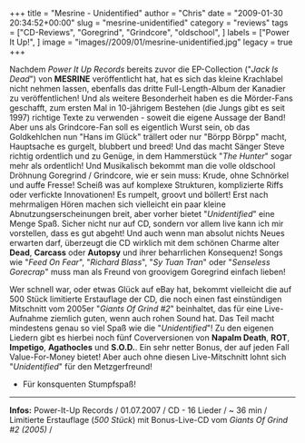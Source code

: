 +++
title = "Mesrine - Unidentified"
author = "Chris"
date = "2009-01-30 20:34:52+00:00"
slug = "mesrine-unidentified"
category = "reviews"
tags = ["CD-Reviews", "Goregrind", "Grindcore", "oldschool", ]
labels = ["Power It Up!", ]
image = "images//2009/01/mesrine-unidentified.jpg"
legacy = true
+++

Nachdem _Power It Up Records_ bereits zuvor die EP-Collection ("_Jack Is Dead_") von **MESRINE** veröffentlicht hat, hat es sich das kleine Krachlabel nicht nehmen lassen, ebenfalls das dritte Full-Length-Album der Kanadier zu veröffentlichen! Und als weitere Besonderheit haben es die Mörder-Fans geschafft, zum ersten Mal in 10-jährigem Bestehen (die Jungs gibt es seit 1997) richtige Texte zu verwenden - soweit die eigene Aussage der Band!
Aber uns als Grindcore-Fan soll es eigentlich Wurst sein, ob das Goldkehlchen nun "Hans im Glück" trällert oder nur "Börpp Börpp" macht, Hauptsache es gurgelt, blubbert und breed! Und das macht Sänger Steve richtig ordentlich und zu Genüge, in dem Hammerstück "_The Hunter_" sogar mehr als ordentlich!
Und Musikalisch bekommt man die volle oldschool Dröhnung Goregrind / Grindcore, wie er sein muss: Krude, ohne Schnörkel und auffe Fresse! Scheiß was auf komplexe Strukturen, komplizierte Riffs oder verfickte Innovationen! Es rumpelt, groovt und böllert! Erst nach mehrmaligen Hören machen sich vielleicht ein paar kleine Abnutzungserscheinungen breit, aber vorher bietet "_Unidentified_" eine Menge Spaß. Sicher nicht nur auf CD, sondern vor allem live kann ich mir vorstellen, dass es gut abgeht!
Und auch wenn man absolut nichts Neues erwarten darf, überzeugt die CD wirklich mit dem schönen Charme alter **Dead**, **Carcass** oder **Autopsy** und ihrer beharrlichen Konsequenz! Songs wie "_Feed On Fear_", "_Richard Blass_", "_Sy Tuan Tran_" oder "_Senseless Gorecrap_" muss man als Freund von groovigem Goregrind einfach lieben!

Wer schnell war, oder etwas Glück auf eBay hat, bekommt vielleicht die auf 500 Stück limitierte Erstauflage der CD, die noch einen fast einstündigen Mitschnitt vom 2005er "_Giants Of Grind #2_" beinhaltet, das für eine Live-Aufnahme ziemlich guten, wenn auch rohen Sound hat. Das Teil macht mindestens genau so viel Spaß wie die "_Unidentified_"! Zu den eigenen Liedern gibt es hierbei noch fünf Coverversionen von **Napalm Death**, **ROT**, **Impetigo**, **Agathocles** und **S.O.D.**. Ein sehr netter Bonus, der auf jeden Fall Value-For-Money bietet! Aber auch ohne diesen Live-Mitschnitt lohnt sich "_Unidentified_" für den Metzgerfreund!

- Für konsquenten Stumpfspaß!



---
**Infos:**
Power-It-Up Records / 01.07.2007 / 
CD - 16 Lieder / ~ 36 min / 
Limitierte Erstauflage (_500 Stück_) mit Bonus-Live-CD vom _Giants Of Grind #2 (2005)_ / 
